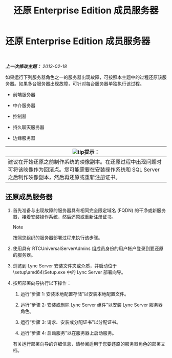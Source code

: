 ﻿---
title: 还原 Enterprise Edition 成员服务器
TOCTitle: 还原 Enterprise Edition 成员服务器
ms:assetid: d960b19c-2104-4719-b736-0d940f254d42
ms:mtpsurl: https://technet.microsoft.com/zh-cn/library/Hh202191(v=OCS.15)
ms:contentKeyID: 52061144
ms.date: 05/19/2016
mtps_version: v=OCS.15
ms.translationtype: HT
---

# 还原 Enterprise Edition 成员服务器

 

_**上一次修改主题：** 2013-02-18_

如果运行下列服务器角色之一的服务器出现故障，可按照本主题中的过程还原该服务器。如果多台服务器出现故障，可针对每台服务器单独执行该过程。

  - 前端服务器

  - 中介服务器

  - 控制器

  - 持久聊天服务器

  - 边缘服务器

<table>
<thead>
<tr class="header">
<th><img src="images/Gg398094.tip(OCS.15).gif" title="tip" alt="tip" />提示：</th>
</tr>
</thead>
<tbody>
<tr class="odd">
<td>建议在开始还原之前制作系统的映像副本。在还原过程中出现问题时可将该映像作为回滚点。您可能需要在安装操作系统和 SQL Server 之后制作映像副本，然后再还原或重新注册证书。</td>
</tr>
</tbody>
</table>


## 还原成员服务器

1.  首先准备与出现故障的服务器具有相同完全限定域名 (FQDN) 的干净或新服务器，接着安装操作系统，然后还原或重新注册证书。
    
    > [!NOTE]  
	> 按照您组织的服务器部署过程来执行该步骤。
    


2.  使用具有 RTCUniversalServerAdmins 组成员身份的用户帐户登录到要还原的服务器。

3.  浏览到 Lync Server 安装文件夹或介质，并启动位于 \\setup\\amd64\\Setup.exe 中的 Lync Server 部署向导。

4.  按照部署向导执行以下操作：
    
    1.  运行“步骤 1: 安装本地配置存储”以安装本地配置文件。
    
    2.  运行“步骤 2: 安装或删除 Lync Server 组件”以安装 Lync Server 服务器角色。
    
    3.  运行“步骤 3: 请求、安装或分配证书”以分配证书。
    
    4.  运行“步骤 4: 启动服务”以在服务器上启动服务。
    
    有关运行部署向导的详细信息，请参阅适用于您要还原的服务器角色的部署文档。


